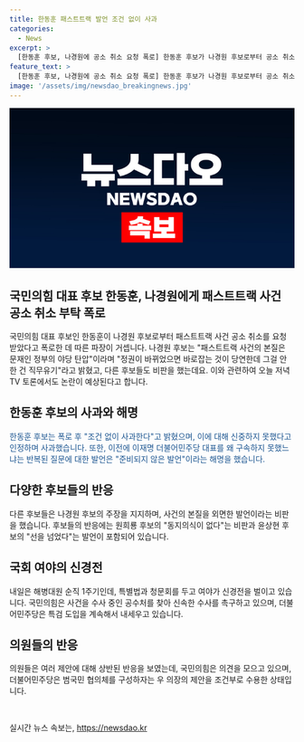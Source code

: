 ```yaml
---
title: 한동훈 패스트트랙 발언 조건 없이 사과
categories:
  - News
excerpt: >
  [한동훈 후보, 나경원에 공소 취소 요청 폭로] 한동훈 후보가 나경원 후보로부터 공소 취소를 요청받았다고 폭로하며 파장을 일으켰습니다. 후보는 신중하지 못했다며 사과하고, 나경원 후보는 사건의 본질에 대해 이야기하며 당내에서도 논란이 확산 중입니다. 이에 대한 후보들의 발언과 국회의 다른 이슈들에 대한 여야의 입장을 총망라하며 신경전이 확산 중입니다. 
feature_text: >
  [한동훈 후보, 나경원에 공소 취소 요청 폭로] 한동훈 후보가 나경원 후보로부터 공소 취소를 요청받았다고 폭로하며 파장을 일으켰습니다. 후보는 신중하지 못했다며 사과하고, 나경원 후보는 사건의 본질에 대해 이야기하며 당내에서도 논란이 확산 중입니다. 이에 대한 후보들의 발언과 국회의 다른 이슈들에 대한 여야의 입장을 총망라하며 신경전이 확산 중입니다. 
image: '/assets/img/newsdao_breakingnews.jpg'
---
```


<p><img src="/assets/img/newsdao_breakingnews.jpg" alt="flaretime 속보" /></p>

<h2 data-ke-size="size26">국민의힘 대표 후보 한동훈, 나경원에게 패스트트랙 사건 공소 취소 부탁 폭로</h2>

<p>국민의힘 대표 후보인 한동훈이 나경원 후보로부터 패스트트랙 사건 공소 취소를 요청 받았다고 폭로한 데 따른 파장이 거셉니다. 나경원 후보는 "패스트트랙 사건의 본질은 문재인 정부의 야당 탄압"이라며 "정권이 바뀌었으면 바로잡는 것이 당연한데 그걸 안 한 건 직무유기"라고 밝혔고, 다른 후보들도 비판을 했는데요. 이와 관련하여 오늘 저녁 TV 토론에서도 논란이 예상된다고 합니다.</p>

<h2 data-ke-size="size26">한동훈 후보의 사과와 해명</h2>

<p><span style="color: #1a5490;">한동훈 후보는 폭로 후 "조건 없이 사과한다"고 밝혔으며, 이에 대해 신중하지 못했다고 인정하며 사과했습니다. 또한, 이전에 이재명 더불어민주당 대표를 왜 구속하지 못했느냐는 반복된 질문에 대한 발언은 "준비되지 않은 발언"이라는 해명을 했습니다.</span></p>

<h2 data-ke-size="size26">다양한 후보들의 반응</h2>

<p>다른 후보들은 나경원 후보의 주장을 지지하며, 사건의 본질을 외면한 발언이라는 비판을 했습니다. 후보들의 반응에는 원희룡 후보의 "동지의식이 없다"는 비판과 윤상현 후보의 "선을 넘었다"는 발언이 포함되어 있습니다.</p>

<h2 data-ke-size="size26">국회 여야의 신경전</h2>

<p>내일은 해병대원 순직 1주기인데, 특별법과 청문회를 두고 여야가 신경전을 벌이고 있습니다. 국민의힘은 사건을 수사 중인 공수처를 찾아 신속한 수사를 촉구하고 있으며, 더불어민주당은 특검 도입을 계속해서 내세우고 있습니다.</p>

<h2 data-ke-size="size26">의원들의 반응</h2>

<p>의원들은 여러 제안에 대해 상반된 반응을 보였는데, 국민의힘은 의견을 모으고 있으며, 더불어민주당은 범국민 협의체를 구성하자는 우 의장의 제안을 조건부로 수용한 상태입니다.</p>

<p data-ke-size="size16">&nbsp;</p>
실시간 뉴스 속보는, <a href="https://newsdao.kr" rel="dofollow">https://newsdao.kr</a>


